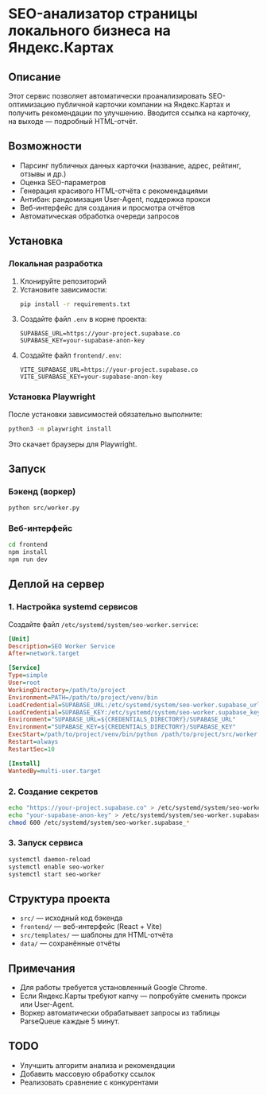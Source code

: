 # SEO-анализатор страницы локального бизнеса на Яндекс.Картах

## Описание

Этот сервис позволяет автоматически проанализировать SEO-оптимизацию публичной карточки компании на Яндекс.Картах и получить рекомендации по улучшению. Вводится ссылка на карточку, на выходе — подробный HTML-отчёт.

## Возможности
- Парсинг публичных данных карточки (название, адрес, рейтинг, отзывы и др.)
- Оценка SEO-параметров
- Генерация красивого HTML-отчёта с рекомендациями
- Антибан: рандомизация User-Agent, поддержка прокси
- Веб-интерфейс для создания и просмотра отчётов
- Автоматическая обработка очереди запросов

## Установка

### Локальная разработка
1. Клонируйте репозиторий
2. Установите зависимости:
   ```bash
   pip install -r requirements.txt
   ```
3. Создайте файл `.env` в корне проекта:
   ```env
   SUPABASE_URL=https://your-project.supabase.co
   SUPABASE_KEY=your-supabase-anon-key
   ```
4. Создайте файл `frontend/.env`:
   ```env
   VITE_SUPABASE_URL=https://your-project.supabase.co
   VITE_SUPABASE_KEY=your-supabase-anon-key
   ```

### Установка Playwright
После установки зависимостей обязательно выполните:
```bash
python3 -m playwright install
```
Это скачает браузеры для Playwright.

## Запуск

### Бэкенд (воркер)
```bash
python src/worker.py
```

### Веб-интерфейс
```bash
cd frontend
npm install
npm run dev
```

## Деплой на сервер

### 1. Настройка systemd сервисов
Создайте файл `/etc/systemd/system/seo-worker.service`:
```ini
[Unit]
Description=SEO Worker Service
After=network.target

[Service]
Type=simple
User=root
WorkingDirectory=/path/to/project
Environment=PATH=/path/to/project/venv/bin
LoadCredential=SUPABASE_URL:/etc/systemd/system/seo-worker.supabase_url
LoadCredential=SUPABASE_KEY:/etc/systemd/system/seo-worker.supabase_key
Environment="SUPABASE_URL=${CREDENTIALS_DIRECTORY}/SUPABASE_URL"
Environment="SUPABASE_KEY=${CREDENTIALS_DIRECTORY}/SUPABASE_KEY"
ExecStart=/path/to/project/venv/bin/python /path/to/project/src/worker.py
Restart=always
RestartSec=10

[Install]
WantedBy=multi-user.target
```

### 2. Создание секретов
```bash
echo "https://your-project.supabase.co" > /etc/systemd/system/seo-worker.supabase_url
echo "your-supabase-anon-key" > /etc/systemd/system/seo-worker.supabase_key
chmod 600 /etc/systemd/system/seo-worker.supabase_*
```

### 3. Запуск сервиса
```bash
systemctl daemon-reload
systemctl enable seo-worker
systemctl start seo-worker
```

## Структура проекта
- `src/` — исходный код бэкенда
- `frontend/` — веб-интерфейс (React + Vite)
- `src/templates/` — шаблоны для HTML-отчёта
- `data/` — сохранённые отчёты

## Примечания
- Для работы требуется установленный Google Chrome.
- Если Яндекс.Карты требуют капчу — попробуйте сменить прокси или User-Agent.
- Воркер автоматически обрабатывает запросы из таблицы ParseQueue каждые 5 минут.

## TODO
- Улучшить алгоритм анализа и рекомендации
- Добавить массовую обработку ссылок
- Реализовать сравнение с конкурентами 